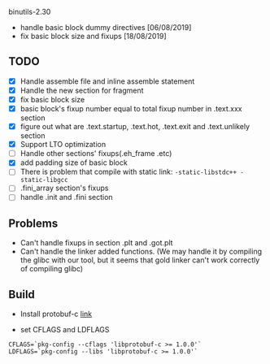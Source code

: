 binutils-2.30

- handle basic block dummy directives [06/08/2019]
- fix basic block size and fixups [18/08/2019]

## TODO

- [x] Handle assemble file and inline assemble statement
- [x] Handle the new section for fragment
- [x] fix basic block size
- [x] basic block's fixup number equal to total fixup number in .text.xxx section
- [x] figure out what are .text.startup, .text.hot, .text.exit and .text.unlikely section
- [x] Support LTO optimization
- [ ] Handle other sections' fixups(.eh\_frame .etc)
- [x] add padding size of basic block
- [ ] There is problem that compile with static link: `-static-libstdc++ -static-libgcc`
- [ ] .fini\_array section's fixups
- [ ] handle .init and .fini section

## Problems

- Can't handle fixups in section .plt and .got.plt
- Can't handle the linker added functions. (We may handle it by compiling the glibc with our tool, but it seems that gold linker can't work correctly of compiling glibc)

## Build

- Install protobuf-c [link](https://github.com/protobuf-c/protobuf-c)

- set CFLAGS and LDFLAGS
```
CFLAGS=`pkg-config --cflags 'libprotobuf-c >= 1.0.0'`
LDFLAGS=`pkg-config --libs 'libprotobuf-c >= 1.0.0'`
```


